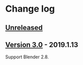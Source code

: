 # Change log


## [Unreleased](https://github.com/nutti/Magic-UV/compare/v3.0...develop)

## [Version 3.0](https://github.com/nutti/Magic-UV/compare/7bcc2033343597442157e7eb6dc213056a740c55...v3.0) - 2019.1.13

Support Blender 2.8.
